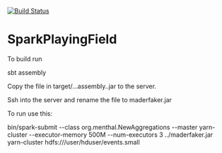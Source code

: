 [![Build Status](https://travis-ci.org/i-am-the-slime/SparkPlayingField.svg?branch=master)](https://travis-ci.org/i-am-the-slime/SparkPlayingField)

SparkPlayingField
=================

To build run

sbt assembly

Copy the file in target/...assembly..jar to the server.

Ssh into the server and rename the file to maderfaker.jar

To run use this:

bin/spark-submit   --class org.menthal.NewAggregations --master yarn-cluster --executor-memory 500M --num-executors 3  ../maderfaker.jar yarn-cluster hdfs:///user/hduser/events.small